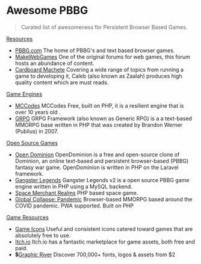 # Awesome PBBG

> Curated list of awesomeness for Persistent Browser Based Games.

[Resources](#resources)

- [PBBG.com](https://pbbg.com) The home of PBBG's and text based browser games.
- [MakeWebGames](https://makewebgames.io) One of the original forums for web games, this forum hosts an abundance of content.
- [Cardboard Machete](https://cardboardmachete.com/blog) Covering a wide range of topics from running a game to developing it, Caleb (also known as Zaalah) produces high quality content which are must reads.

[Game Engines](#game-engines)
- [MCCodes](https://github.com/coldblooded01/mccodefree) MCCodes Free, built on PHP, it is a resilient engine that is over 10 years old .
- [GRPG](https://github.com/mink/grpg) GRPG Framework (also known as Generic RPG) is a a text-based MMORPG base written in PHP that was created by Brandon Werner (Publius) in 2007.

[Open Source Games](#open-source-games)
- [Open Dominion](https://github.com/OpenDominion/OpenDominion) OpenDominion is a free and open-source clone of Dominion, an online text-based and persistent browser-based (PBBG) fantasy war game. OpenDominion is written in PHP on the Laravel framework.
- [Gangster Legends](https://github.com/ChristopherDay/Gangster-Legends-V2) Gangster Legends v2 is a open source PBBG game engine written in PHP using a MySQL backend.
- [Space Merchant Realms](https://github.com/smrealms/smr) PHP based space game.
- [Global Collapse: Pandemic](https://github.com/matronator/GlobalCollapse)  Browser-based MMORPG based around the COVID pandemic. PWA supported. Built on PHP

[Game Resources](#game-resources)
- [Game Icons](https://game-icons.net) Useful and consistent icons catered toward games that are absolutely free to use.
- [Itch.io](https://itch.io/game-assets) Itch.io has a fantastic marketplace for game assets, both free and paid.
- 💲[Graphic River](https://graphicriver.net/) Discover 700,000+ fonts, logos & assets from $2